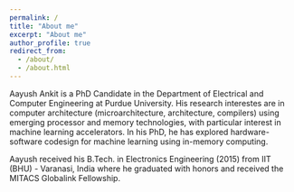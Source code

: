 ```yaml
---
permalink: /
title: "About me"
excerpt: "About me"
author_profile: true
redirect_from:
  - /about/
  - /about.html
---
```


Aayush Ankit is a PhD Candidate in the Department of Electrical and Computer Engineering at Purdue University. His research interestes are in computer architecture (microarchitecture, architecture, compilers) using emerging processor and memory technologies, with particular interest in machine learning accelerators. In his PhD, he has explored hardware-software codesign for machine learning using in-memory computing.

Aayush received his B.Tech. in Electronics Engineering (2015) from IIT (BHU) - Varanasi, India where he graduated with honors and received the MITACS Globalink Fellowship.
